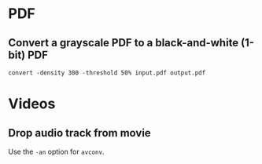 # PDF

## Convert a grayscale PDF to a black-and-white (1-bit) PDF

    convert -density 300 -threshold 50% input.pdf output.pdf

# Videos

## Drop audio track from movie

Use the `-an` option for `avconv`.

